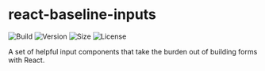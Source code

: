 # react-baseline-inputs

![Build](https://img.shields.io/travis/promptworks/react-baseline-inputs/master?style=flat-square)
![Version](https://img.shields.io/npm/v/react-baseline-inputs?style=flat-square)
![Size](https://img.shields.io/bundlephobia/minzip/react-baseline-inputs?style=flat-square)
![License](https://img.shields.io/npm/l/react-baseline-inputs?style=flat-square)

A set of helpful input components that take the burden out of building forms with React.
